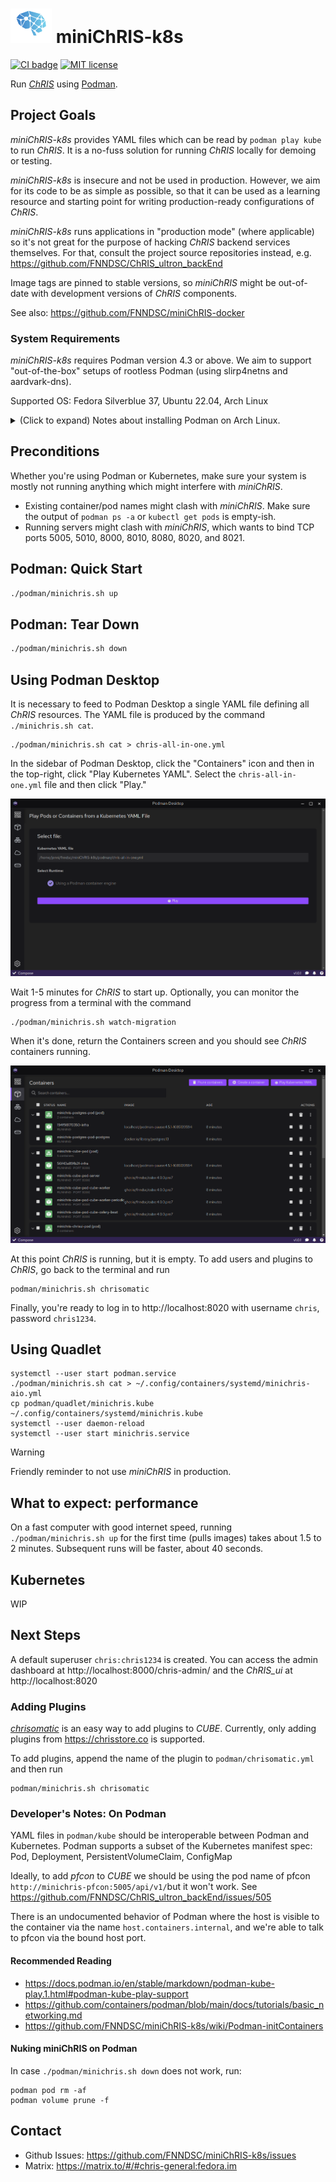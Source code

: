 # ![ChRIS logo](https://raw.githubusercontent.com/FNNDSC/ChRIS_ultron_backEnd/master/docs/assets/logo_chris.png) miniChRIS-k8s

[![CI badge](https://github.com/FNNDSC/miniChRIS-k8s/workflows/CI/badge.svg)](https://github.com/FNNDSC/miniChRIS-k8s/actions?query=workflow%3ACI)
[![MIT license](https://img.shields.io/github/license/FNNDSC/miniChRIS-k8s)](LICENSE)

Run [_ChRIS_](https://chrisproject.org/) using [Podman](https://podman.io).

## Project Goals

_miniChRIS-k8s_ provides YAML files which can be read by `podman play kube` to run _ChRIS_.
It is a no-fuss solution for running _ChRIS_ locally for demoing or testing.

_miniChRIS-k8s_ is insecure and not be used in production. However, we aim for its code to be as simple as possible,
so that it can be used as a learning resource and starting point for writing production-ready configurations
of _ChRIS_.

_miniChRIS-k8s_ runs applications in "production mode" (where applicable)
so it's not great for the purpose of hacking _ChRIS_ backend services themselves.
For that, consult the project source repositories instead, e.g. https://github.com/FNNDSC/ChRIS_ultron_backEnd

Image tags are pinned to stable versions, so _miniChRIS_ might be
out-of-date with development versions of _ChRIS_ components.

See also: https://github.com/FNNDSC/miniChRIS-docker

### System Requirements

_miniChRIS-k8s_ requires Podman version 4.3 or above.
We aim to support "out-of-the-box" setups of rootless Podman (using slirp4netns and aardvark-dns).

Supported OS: Fedora Silverblue 37, Ubuntu 22.04, Arch Linux

<details>
<summary>
(Click to expand) Notes about installing Podman on Arch Linux.
</summary>

On Arch Linux, please consult the wiki: https://wiki.archlinux.org/title/Podman

Here's what worked for me (possibly helpful, definitely outdated info)

```shell
sudo pacman -Syu podman aardvark-dns
sudo usermod --add-subuids 100000-165535 --add-subgids 100000-165535 $USER
```

</details>

## Preconditions

Whether you're using Podman or Kubernetes, make sure your system is mostly not
running anything which might interfere with _miniChRIS_.

- Existing container/pod names might clash with _miniChRIS_.
  Make sure the output of `podman ps -a` or `kubectl get pods` is empty-ish.
- Running servers might clash with _miniChRIS_, which wants to bind TCP ports
  5005, 5010, 8000, 8010, 8080, 8020, and 8021.

## Podman: Quick Start

```bash
./podman/minichris.sh up
```

## Podman: Tear Down

```bash
./podman/minichris.sh down
```

## Using Podman Desktop

It is necessary to feed to Podman Desktop a single YAML file defining all _ChRIS_ resources.
The YAML file is produced by the command `./minichris.sh cat`.

```shell
./podman/minichris.sh cat > chris-all-in-one.yml
```

In the sidebar of Podman Desktop, click the "Containers" icon and then
in the top-right, click "Play Kubernetes YAML". Select the `chris-all-in-one.yml`
file and then click "Play."

![Screenshot of Podman Desktop: selecting a file](podman/Screenshots/podman_desktop_select_file.png)

Wait 1-5 minutes for _ChRIS_ to start up. Optionally, you can monitor the progress from a terminal with the command

```shell
./podman/minichris.sh watch-migration
```

When it's done, return the Containers screen and you should see
_ChRIS_ containers running.

![Screenshot of Podman Desktop: running _ChRIS_ containers](podman/Screenshots/podman_desktop_created_containers.png)

At this point _ChRIS_ is running, but it is empty. To add users and plugins to _ChRIS_,
go back to the terminal and run

```shell
podman/minichris.sh chrisomatic
```

Finally, you're ready to log in to http://localhost:8020 with username `chris`, password `chris1234`.

## Using Quadlet

```shell
systemctl --user start podman.service
./podman/minichris.sh cat > ~/.config/containers/systemd/minichris-aio.yml
cp podman/quadlet/minichris.kube ~/.config/containers/systemd/minichris.kube
systemctl --user daemon-reload
systemctl --user start minichris.service
```

> [!WARNING]  
> Friendly reminder to not use _miniChRIS_ in production.

## What to expect: performance

On a fast computer with good internet speed, running `./podman/minichris.sh up`
for the first time (pulls images) takes about 1.5 to 2 minutes.
Subsequent runs will be faster, about 40 seconds.

## Kubernetes

WIP

## Next Steps

A default superuser `chris:chris1234` is created.
You can access the admin dashboard at
http://localhost:8000/chris-admin/
and the *ChRIS\_ui* at http://localhost:8020

### Adding Plugins

[_chrisomatic_](https://github.com/FNNDSC/chrisomatic) is an easy way to
add plugins to _CUBE_. Currently, only adding plugins from https://chrisstore.co
is supported.

To add plugins, append the name of the plugin to `podman/chrisomatic.yml`
and then run

```shell
podman/minichris.sh chrisomatic
```

<!--
## ChRIS URLs

website        | URL
---------------|-----
ChRIS_ui       | http://localhost:8020/
ChRIS admin    | http://localhost:8000/chris-admin/
ChRIS_store_ui | http://localhost:8021/
Orthanc        | http://localhost:8042/
-->

<!--
### Add Plugins to CUBE

Plugins are added to _ChRIS_ via the Django admin dashboard.

https://github.com/FNNDSC/ChRIS_ultron_backEnd/wiki/%5BHOW-TO%5D-Register-a-plugin-via-Django-dashboard

Alternatively, plugins can be added declaratively.
A common use case would be to run locally built Python
[`chris_plugin`](https://github.com/FNNDSC/chris_plugin)-based
_ChRIS_ plugins. These can be added using `chrisomatic` by
listing their (docker) image tags. For example, if your local image
was built with the tag `localhost/myself/pl-workinprogress` by running

```shell
podman build -t localhost/myself/pl-workinprogress .
```

The bottom of your `podman/chrisomatic.yml` file should look like

```yaml
  plugins:
    - name: pl-dircopy
      version: 2.1.1
    - name: pl-tsdircopy
      version: 1.2.1
    - name: pl-topologicalcopy
      version: 0.2
    - name: pl-simpledsapp
      version: 2.1.0
    - localhost/myself/pl-workinprogress
```

After modifying `chrisomatic.yml`, apply the changes by running `./chrisomatic.sh`

For details, see https://github.com/FNNDSC/chrisomatic#plugins-and-pipelines
-->

### Developer's Notes: On Podman

YAML files in `podman/kube` should be interoperable between Podman and Kubernetes.
Podman supports a subset of the Kubernetes manifest spec:
Pod, Deployment, PersistentVolumeClaim, ConfigMap

Ideally, to add _pfcon_ to _CUBE_ we should be using the pod name of pfcon
`http://minichris-pfcon:5005/api/v1/`but it won't work.
See https://github.com/FNNDSC/ChRIS_ultron_backEnd/issues/505

There is an undocumented behavior of Podman where the host is visible to the container
via the name `host.containers.internal`, and we're able to talk to pfcon via the bound
host port.

#### Recommended Reading

- https://docs.podman.io/en/stable/markdown/podman-kube-play.1.html#podman-kube-play-support
- https://github.com/containers/podman/blob/main/docs/tutorials/basic_networking.md
- https://github.com/FNNDSC/miniChRIS-k8s/wiki/Podman-initContainers

#### Nuking miniChRIS on Podman

In case `./podman/minichris.sh down` does not work, run:

```shell
podman pod rm -af
podman volume prune -f
```

## Contact

- Github Issues: https://github.com/FNNDSC/miniChRIS-k8s/issues
- Matrix: https://matrix.to/#/#chris-general:fedora.im
